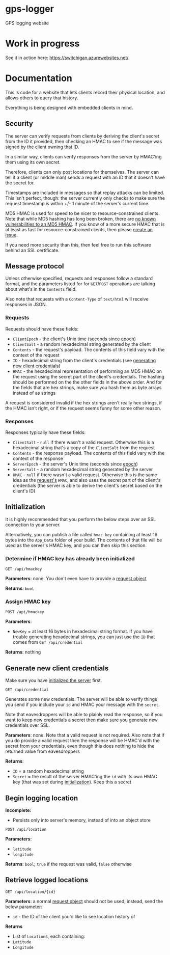 # gps-logger

GPS logging website

# Work in progress

See it in action here: https://switchigan.azurewebsites.net/

# Documentation

This is code for a website that lets clients record their physical location, and allows others to query that history.

Everything is being designed with embedded clients in mind.

## Security

The server can verify requests from clients by deriving the client's secret from the ID it provided, then checking an HMAC to see if the message was signed by the client owning that ID.

In a similar way, clients can verify responses from the server by HMAC'ing them using its own secret.

Therefore, clients can only post locations for themselves. The server can tell if a client (or middle man) sends a request with an ID that it doesn't have the secret for.

Timestamps are included in messages so that replay attacks can be limited. This isn't perfect, though: the server currently only checks to make sure the request timestamp is within +/- 1 minute of the server's current time.

MD5 HMAC is used for speed to be nicer to resource-constrained clients. Note that while MD5 hashing has long been broken, there are [no known vulnerabilities to an MD5 HMAC](https://tools.ietf.org/html/rfc6151). If you know of a more secure HMAC that is at least as fast for resource-constrained clients, then please [create an issue](https://github.com/matthew-a-thomas/gps-logger/issues/new).

If you need more security than this, then feel free to run this software behind an SSL certificate.

## Message protocol

Unless otherwise specified, requests and responses follow a standard format, and the parameters listed for for `GET`/`POST` operations are talking about what's in the `Contents` field.

Also note that requests with a `Content-Type` of `text/html` will receive responses in JSON.

### Requests

Requests should have these fields:
- `ClientEpoch` - the client's Unix time (seconds since [epoch](https://en.wikipedia.org/wiki/Unix_time))
- `ClientSalt` - a random hexadecimal string generated by the client
- `Contents` - the request's payload. The contents of this field vary with the context of the request
- `ID` - hexadecimal string from the client's credentials (see [generating new client credentials](#generate-new-client-credentials))
- `HMAC` - the hexadecimal representation of performing an MD5 HMAC on the request using the secret part of the client's credentials. The hashing should be performed on the the other fields in the above order. And for the fields that are hex strings, make sure you hash them as byte arrays instead of as strings

A request is considered invalid if the hex strings aren't really hex strings, if the HMAC isn't right, or if the request seems funny for some other reason.

### Responses

Responses typically have these fields:
 - `ClientSalt` - `null` if there wasn't a valid request. Otherwise this is a hexadecimal string that's a copy of the `ClientSalt` from the request
 - `Contents` - the response payload. The contents of this field vary with the context of the response
 - `ServerEpoch` - the server's Unix time (seconds since [epoch](https://en.wikipedia.org/wiki/Unix_time))
 - `ServerSalt` - a random hexadecimal string generated by the server
 - `HMAC` - `null` if there wasn't a valid request. Otherwise this is the same idea as the [request's](#requests) `HMAC`, and also uses the secret part of the client's credentials (the server is able to derive the client's secret based on the client's ID)

## Initialization

It is highly recommended that you perform the below steps over an SSL connection to your server.

Alternatively, you can publish a file called `hmac key` containing at least 16 bytes into the `App_Data` folder of your build. The contents of that file will be used as the server's HMAC key, and you can then skip this section.

### Determine if HMAC key has already been initialized

`GET /api/hmackey`

**Parameters**: none. You don't even have to provide a [request object](#requests)

**Returns**: `bool`

### Assign HMAC key

`POST /api/hmackey`

**Parameters**:
 - `NewKey` = at least 16 bytes in hexadecimal string format. If you have trouble generating hexadecimal strings, you can just use the `ID` that comes from `GET /api/credential`

**Returns**: nothing

## Generate new client credentials

Make sure you have [initialized the server](#initialization) first.

`GET /api/credential`

Generates some new credentials. The server will be able to verify things you send if you include your `id` and HMAC your message with the `secret`.

Note that eavesdroppers will be able to plainly read the response, so if you want to keep new credentials a secret then make sure you generate new credentials over SSL.

**Parameters**: none. Note that a valid request is not required. Also note that if you do provide a valid request then the response will be HMAC'd with the secret from your credentials, even though this does nothing to hide the returned value from eavesdroppers

**Returns**:
 - `ID` = a random hexadecimal string
 - `Secret` = the result of the server HMAC'ing the `id` with its own HMAC key (that was set during [initialization](#initialization)). Keep this a secret

## Begin logging location

**Incomplete:**
 - Persists only into server's memory, instead of into an object store

`POST /api/location`

**Parameters**:
 - `latitude`
 - `longitude`

**Returns**: `bool`; `true` if the request was valid, `false` otherwise

## Retrieve logged locations

`GET /api/location/{id}`

**Parameters**: a normal [request object](#requests) should not be used; instead, send the below parameter:
 - `id` - the ID of the client you'd like to see location history of

**Returns**
 - List of `Location`s, each containing:
  - `Latitude`
  - `Longitude`
